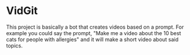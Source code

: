 # VidGit
This project is basically a bot that creates videos based on a prompt. For example you could say the prompt, "Make me a video about the 10 best cats for people with allergies" and it will make a short video about said topics.
